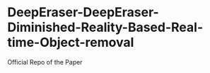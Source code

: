 # DeepEraser-DeepEraser-Diminished-Reality-Based-Real-time-Object-removal
Official Repo of the Paper
